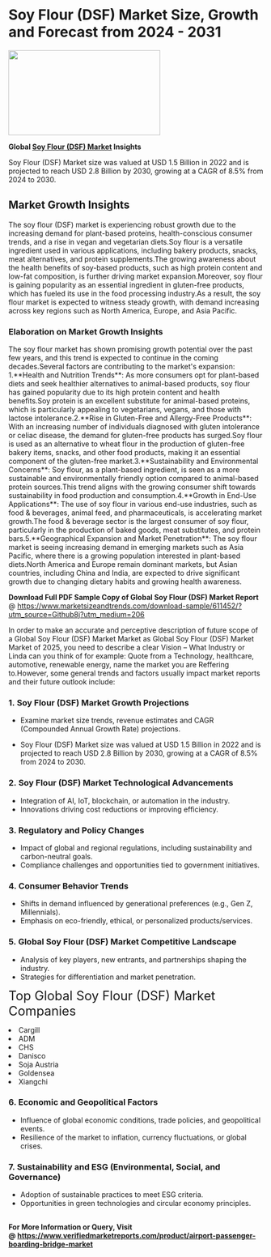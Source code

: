 <H1>Soy Flour (DSF) Market Size, Growth and Forecast from 2024 - 2031</H1><img class="aligncenter size-medium wp-image-584254" src="https://thirdeyenews.in/wp-content/uploads/2024/09/Global-Market-Research-300x168.jpeg" alt="" width="300" height="168" /><p><strong>Global&nbsp;<a href="https://www.marketsizeandtrends.com/download-sample/611452/?utm_source=Github8j?utm_medium=206">Soy Flour (DSF) Market</a> Insights</strong></p><p>Soy Flour (DSF) Market size was valued at USD 1.5 Billion in 2022 and is projected to reach USD 2.8 Billion by 2030, growing at a CAGR of 8.5% from 2024 to 2030.</p><p><h2>Market Growth Insights</h2> The soy flour (DSF) market is experiencing robust growth due to the increasing demand for plant-based proteins, health-conscious consumer trends, and a rise in vegan and vegetarian diets.Soy flour is a versatile ingredient used in various applications, including bakery products, snacks, meat alternatives, and protein supplements.The growing awareness about the health benefits of soy-based products, such as high protein content and low-fat composition, is further driving market expansion.Moreover, soy flour is gaining popularity as an essential ingredient in gluten-free products, which has fueled its use in the food processing industry.As a result, the soy flour market is expected to witness steady growth, with demand increasing across key regions such as North America, Europe, and Asia Pacific. <h3>Elaboration on Market Growth Insights</h3> The soy flour market has shown promising growth potential over the past few years, and this trend is expected to continue in the coming decades.Several factors are contributing to the market's expansion: 1.**Health and Nutrition Trends**: As more consumers opt for plant-based diets and seek healthier alternatives to animal-based products, soy flour has gained popularity due to its high protein content and health benefits.Soy protein is an excellent substitute for animal-based proteins, which is particularly appealing to vegetarians, vegans, and those with lactose intolerance.2.**Rise in Gluten-Free and Allergy-Free Products**: With an increasing number of individuals diagnosed with gluten intolerance or celiac disease, the demand for gluten-free products has surged.Soy flour is used as an alternative to wheat flour in the production of gluten-free bakery items, snacks, and other food products, making it an essential component of the gluten-free market.3.**Sustainability and Environmental Concerns**: Soy flour, as a plant-based ingredient, is seen as a more sustainable and environmentally friendly option compared to animal-based protein sources.This trend aligns with the growing consumer shift towards sustainability in food production and consumption.4.**Growth in End-Use Applications**: The use of soy flour in various end-use industries, such as food & beverages, animal feed, and pharmaceuticals, is accelerating market growth.The food & beverage sector is the largest consumer of soy flour, particularly in the production of baked goods, meat substitutes, and protein bars.5.**Geographical Expansion and Market Penetration**: The soy flour market is seeing increasing demand in emerging markets such as Asia Pacific, where there is a growing population interested in plant-based diets.North America and Europe remain dominant markets, but Asian countries, including China and India, are expected to drive significant growth due to changing dietary habits and growing health awareness.</p><p><span class=""><strong>Download Full PDF Sample Copy of Global Soy Flour (DSF) Market Report</strong> @ <a href="https://www.marketsizeandtrends.com/download-sample/611452/?utm_source=Github8j?utm_medium=206" target="_blank">https://www.marketsizeandtrends.com/download-sample/611452/?utm_source=Github8j?utm_medium=206</a></span></p><p>In order to make an accurate and perceptive description of future scope of a Global&nbsp;Soy Flour (DSF) Market Market as Global&nbsp;Soy Flour (DSF) Market Market of 2025, you need to describe a clear Vision &ndash; What Industry or Linda can you think of for example: Quote from a Technology, healthcare, automotive, renewable energy, name the market you are Reffering to.However, some general trends and factors usually impact market reports and their future outlook include:</p><h3>1.&nbsp;<strong>Soy Flour (DSF) Market Growth Projections</strong></h3><ul><li>Examine market size trends, revenue estimates and CAGR (Compounded Annual Growth Rate) projections.</li><li><p>Soy Flour (DSF) Market size was valued at USD 1.5 Billion in 2022 and is projected to reach USD 2.8 Billion by 2030, growing at a CAGR of 8.5% from 2024 to 2030.</p></li></ul><h3>2.&nbsp;<strong>Soy Flour (DSF) Market Technological Advancements</strong></h3><ul><li>Integration of AI, IoT, blockchain, or automation in the industry.</li><li>Innovations driving cost reductions or improving efficiency.</li></ul><h3>3.&nbsp;<strong>Regulatory and Policy Changes</strong></h3><ul><li>Impact of global and regional regulations, including sustainability and carbon-neutral goals.</li><li>Compliance challenges and opportunities tied to government initiatives.</li></ul><h3>4.&nbsp;<strong>Consumer Behavior Trends</strong></h3><ul><li>Shifts in demand influenced by generational preferences (e.g., Gen Z, Millennials).</li><li>Emphasis on eco-friendly, ethical, or personalized products/services.</li></ul><h3>5.&nbsp;<strong>Global Soy Flour (DSF) Market Competitive Landscape</strong></h3><ul><li>Analysis of key players, new entrants, and partnerships shaping the industry.</li><li>Strategies for differentiation and market penetration.</li></ul><p data-pm-slice="1 1 []"><span style="color: inherit; font-family: inherit; font-size: 25px;">Top Global Soy Flour (DSF) Market Companies</span></p><div class="" data-test-id=""><p><li>Cargill</li><li> ADM</li><li> CHS</li><li> Danisco</li><li> Soja Austria</li><li> Goldensea</li><li> Xiangchi</li></p></div><h3>6.&nbsp;<strong>Economic and Geopolitical Factors</strong></h3><ul><li>Influence of global economic conditions, trade policies, and geopolitical events.</li><li>Resilience of the market to inflation, currency fluctuations, or global crises.</li></ul><h3>7.&nbsp;<strong>Sustainability and ESG (Environmental, Social, and Governance)</strong></h3><ul><li>Adoption of sustainable practices to meet ESG criteria.</li><li>Opportunities in green technologies and circular economy principles.</li></ul><h2><strong style="font-size: 14px;">For More Information or Query, Visit @&nbsp;</strong><a style="background-color: #ffffff; font-size: 14px;" href="https://www.marketsizeandtrends.com/report/soy-flour-dsf-market/" target="_blank">https://www.verifiedmarketreports.com/product/airport-passenger-boarding-bridge-market</a></h2>